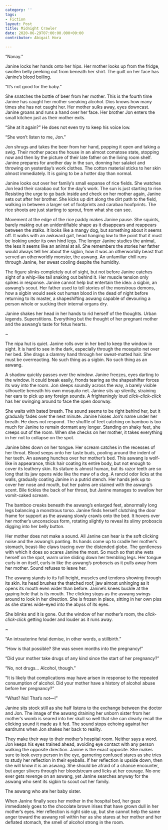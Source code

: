 ```yaml
---
category: ''
tags: 
- Fiction
layout: Post
title: Midnight Crawler
date: 2020-06-29T07:00:00.000+00:00
contributor: Abigail Hora

---
```

“Nanay.”

Janine locks her hands onto her hips. Her mother looks up from the fridge, swollen belly peeking out from beneath her shirt. The guilt on her face has Janine’s blood boiling.

“It’s not good for the baby.”

She snatches the bottle of beer from her mother. This is the fourth time Janine has caught her mother sneaking alcohol. Dios knows how many times she has not caught her. Her mother sulks away, eyes downcast. Janine groans and runs a hand over her face. Her brother Jon enters the small kitchen just as their mother exits.

“She at it again?” He does not even try to keep his voice low.

“She won’t listen to me, Jon.”

Jon shrugs and takes the beer from her hand, popping it open and taking a swig. Their mother paces the house in an almost comatose state, stopping now and then by the picture of their late father on the living room shelf. Janine prepares for another day in the sun, donning her salakot and throwing on yesterday’s work clothes. The cotton material sticks to her skin almost immediately. It is going to be a hotter day than normal.

Janine looks out over her family’s small expanse of rice fields. She watches Jon lead their carabao out for the day’s work. The sun is just starting to rise. Resisting the urge to go back inside and check on her mother again, Janine sets out after her brother. She kicks up dirt along the dirt path to the field, walking in between a larger set of footprints and carabao hoofprints. The rice shoots are just starting to sprout, from what she can see.

Movement at the edge of the rice paddy makes Janine pause. She squints, barely making out an unidentifiable shape as it disappears and reappears between the stalks. It looks like a mangy dog, but something about it seems off. It walks with an awkward gait, head hanging low to the point that it must be looking under its own hind legs. The longer Janine studies the animal, the less it seems like an animal at all. She remembers the stories her father would always tell her about the sigbin, how it was an otherworldly beast that served an otherworldly monster, the aswang. An unfamiliar chill runs through Janine, her sweat cooling despite the humidity.

The figure slinks completely out of sight, but not before Janine catches sight of a whip-like tail snaking out behind it. Her muscle tension only spikes in response. Janine cannot help but entertain the idea: a sigbin, an aswang’s scout. Her father used to tell stories of the monstrous demons, how a sigbin would seek out human blood in the dead of night before returning to its master, a shapeshifting aswang capable of devouring a person whole or sucking their internal organs dry.

Janine shakes her head in her hands to rid herself of the thoughts. Urban legends. Superstitions. Everything but the thought of her pregnant mother and the aswang’s taste for fetus hearts.

<p class="centering">~</p>

The nipa hut is quiet. Janine rolls over in her bed to keep the window in sight. It is hard to see in the dark, especially through the mosquito net over her bed. She drags a clammy hand through her sweat-matted hair. She must be overreacting. No such thing as a sigbin. No such thing as an aswang.

A shadow quickly passes over the window. Janine freezes, eyes darting to the window. It could break easily, fronds tearing as the shapeshifter forces its way into the room. Jon sleeps soundly across the way, a barely visible silhouette beneath his own mosquito net. Janine sits up silently, straining her ears to pick up any foreign sounds. A frighteningly loud _click-click-click_ has her swinging around to face the open doorway.

She waits with bated breath. The sound seems to be right behind her, but it gradually fades over the next minute. Janine hisses Jon’s name under her breath. He does not respond. The shuffle of feet catching on bamboo is too much for Janine to remain dormant any longer. Standing on shaky feet, she creeps out of the room. When she checks on her mother, it takes everything in her not to collapse on the spot.

Janine bites down on her tongue. Her scream catches in the recesses of her throat. Blood seeps onto her taste buds, pooling around the indent of her teeth. An aswang hunches over her mother’s bed. This aswang is wolf-like in appearance, thick hair coating its entire body, but not enough to cover its leathery skin. Its stature is almost human, but its razor teeth are so long that its jaw opens wide like the maw of a dog. A rancid odor licks at the walls, gradually coating Janine in a putrid stench. Her hands jerk up to cover her nose and mouth, but her palms are stained with the aswang’s scent. Bile tickles the back of her throat, but Janine manages to swallow her vomit-caked scream.

The bamboo creaks beneath the aswang’s enlarged feet, abnormally long legs balancing a monstrous torso. Janine finds herself clutching the door frame for support as the aswang slowly crawls onto the bed. It hovers over her mother’s unconscious form, rotating slightly to reveal its slimy proboscis digging into her belly button.

Her mother does not make a sound. All Janine can hear is the soft clicking noise and the aswang’s panting. Its hands come up to cradle her mother’s stomach, beast-like claws tracing over the distended globe. The gentleness with which it does so scares Janine the most. So much so that she wets herself on the spot, warm urine sliding down her trembling legs. Her tongue curls in on itself, curls in like the aswang’s proboscis as it pulls away from her mother. Sound refuses to leave her.

The aswang stands to its full height, muscles and tendons showing through its skin. Its head brushes the thatched roof, jaw almost unhinging as it opens its mouth even wider than before. Janine’s knees buckle at the gaping hole that is its mouth. The clicking stops as the aswang swings around to look in her direction. She is frozen in place, sitting in her own piss as she stares wide-eyed into the abyss of its eyes.

She blinks and it is gone. Out the window of her mother’s room, the _click-click-click_ getting louder and louder as it runs away.

<p class="centering">~</p>

“An intrauterine fetal demise, in other words, a stillbirth.”

“How is that possible? She was seven months into the pregnancy!”

“Did your mother take drugs of any kind since the start of her pregnancy?”

“No, not drugs… Alcohol, though.”

“It is likely that complications may have arisen in response to the repeated consumption of alcohol. Did your mother have a history of alcohol abuse before her pregnancy?”

“What? No! That’s not—!”

Janine sits stock still as she half listens to the exchange between the doctor and Jon. The image of the aswang draining her unborn sister from her mother’s womb is seared into her skull so well that she can clearly recall the clicking sound it made as it fed. The sound stops echoing against her eardrums when Jon shakes her back to reality.

They make their way to their mother’s hospital room. Neither says a word. Jon keeps his eyes trained ahead, avoiding eye contact with any person walking the opposite direction. Janine is the exact opposite. She makes sure to look every person in the eye, garnering confused stares as she tries to study her reflection in their eyeballs. If her reflection is upside down, then she will know it is an aswang. She should be afraid of a chance encounter, but anger slivers through her bloodstream and licks at her courage. No one ever gets revenge on an aswang, yet Janine searches anyway for the aswang who sent its sigbin to scout out her family.

The aswang who ate her baby sister.

When Janine finally sees her mother in the hospital bed, her gaze immediately goes to the chocolate brown irises that have grown dull in her mother’s eyes. Her reflection is right side up, but she cannot help the same anger toward the aswang roil within her as she stares at her mother and her deflated stomach, the smell of alcohol strong in the room.